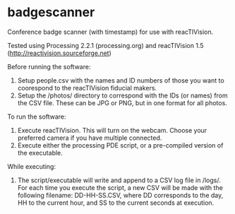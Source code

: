 # badgescanner
Conference badge scanner (with timestamp) for use with reacTIVision.

Tested using Processing 2.2.1 (processing.org) and reacTIVision 1.5 (http://reactivision.sourceforge.net)

Before running the software:
1. Setup people.csv with the names and ID numbers of those you want to coorespond to the reacTIVision fiducial makers.
2. Setup the /photos/ directory to correspond with the IDs (or names) from the CSV file. These can be JPG or PNG, but in one format for all photos.

To run the software:
1. Execute reacTIVision. This will turn on the webcam. Choose your preferred camera if you have multiple connected.
2. Execute either the processing PDE script, or a pre-compiled version of the executable.

While executing:
1. The script/executable will write and append to a CSV log file in /logs/. For each time you execute the script, a new CSV will be made with the following filename: DD-HH-SS.CSV, where DD corresponds to the day, HH to the current hour, and SS to the current seconds at execution.
